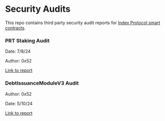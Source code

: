 # Security Audits
This repo contains third party security audit reports for [Index Protocol smart contracts](https://github.com/IndexCoop/index-protocol).

### PRT Staking Audit


Date: 7/8/24

Author: 0x52

[Link to report](https://github.com/IndexCoop/audits/blob/main/audits/IndexPRTAuditReport.md)

### DebtIssuanceModuleV3 Audit

Author: 0x52

Date: 5/10/24

[Link to report](https://github.com/IndexCoop/audits/blob/main/audits/IndexDIMv3AuditReport.md)
